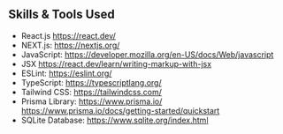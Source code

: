 ## Skills & Tools Used

- React.js
  https://react.dev/
- NEXT.js:
  https://nextjs.org/
- JavaScript:
  https://developer.mozilla.org/en-US/docs/Web/javascript
- JSX
  https://react.dev/learn/writing-markup-with-jsx
- ESLint:
  https://eslint.org/
- TypeScript:
  https://typescriptlang.org/
- Tailwind CSS:
  https://tailwindcss.com/
- Prisma Library:
  https://www.prisma.io/
  https://www.prisma.io/docs/getting-started/quickstart
- SQLite Database:
  https://www.sqlite.org/index.html
